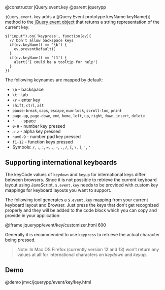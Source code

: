 @constructor jQuery.event.key
@parent jquerypp

`jQuery.event.key` adds a [jQuery.Event.prototype.keyName keyName()] method to the
[jQuery event object](http://api.jquery.com/category/events/event-object/)
that returns a string representation of the current key:

	$("input").on('keypress', function(ev){
	  // Don't allow backspace keys
	  if(ev.keyName() == '\b') {
	    ev.preventDefault()
	  }
	  if(ev.keyName() == 'f1') {
	    alert('I could be a tooltip for help')
	  }
	})

The following keynames are mapped by default:

* `\b` - backspace
* `\t` - tab
* `\r` - enter key
* `shift`, `ctrl`, `alt`
* `pause-break`, `caps`, `escape`, `num-lock`, `scroll-loc`, `print`
* `page-up`, `page-down`, `end`, `home`, `left`, `up`, `right`, `down`, `insert`, `delete`
* `' '` - space
* `0-9` - number key pressed
* `a-z` - alpha key pressed
* `num0-9` - number pad key pressed
* `f1-12` - function keys pressed
* Symbols: `/`, `;`, `:`, `=`, `,`, `-`, `.`, `/`, `[`, `\`, `]`, `'`, `"`

## Supporting international keyboards

The keyCode values of `keydown` and `keyup` for international keys differ between browsers. Since it is not possible
to retrieve the current keyboard layout using JavaScript, `$.event.key` needs to be provided with custom key mappings
for keyboard layouts you want to support.

The following tool generates a `$.event.key` mapping from your current keyboard layout and Browser.
Just press the keys that don't get recognized properly and they will be added to the code block
which you can copy and provide in your application:

@iframe jquerypp/event/key/customizer.html 600

Generally it is recommended to use `keypress` to retrieve the actual character being pressed.

> Note: In Mac OS Firefox (currently version 12 and 13) won't return any values at all for international
characters on *keydown* and *keyup*.

## Demo

@demo jmvc/jquerypp/event/key/key.html